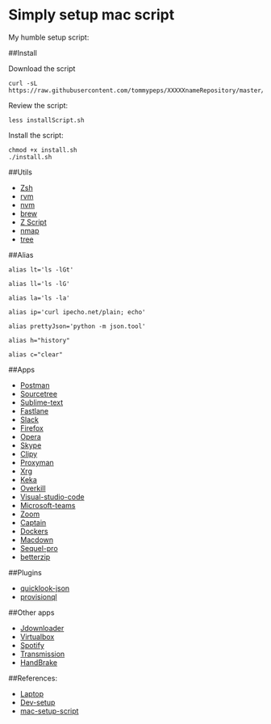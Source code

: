 # Simply setup mac script

My humble setup script:

##Install


Download the script

```
curl -sL https://raw.githubusercontent.com/tommypeps/XXXXXnameRepository/master/installScript.sh
```

Review the script:

```
less installScript.sh
```

Install the script:

```
chmod +x install.sh
./install.sh
```

##Utils

* [Zsh](https://github.com/ohmyzsh/ohmyzsh)
* [rvm](https://rvm.io)
* [nvm]([https://github.com/nvm-sh/nvm](https://github.com/nvm-sh/nvm))
* [brew](https://brew.sh) 
* [Z Script](https://github.com/rupa/z)
* [nmap](https://github.com/nmap/nmap)
* [tree](https://github.com/kddeisz/tree)

##Alias

`alias lt='ls -lGt'`

`alias ll='ls -lG'`

`alias la='ls -la'`

`alias ip='curl ipecho.net/plain; echo'`

`alias prettyJson='python -m json.tool'`

`alias h="history"`

`alias c="clear"`

##Apps
* [Postman](https://www.postman.com)
* [Sourcetree](https://www.sourcetreeapp.com)
* [Sublime-text](https://www.sublimetext.com)
* [Fastlane](https://fastlane.tools)
* [Slack](https://slack.com/)
* [Firefox](https://www.mozilla.org/)
* [Opera](https://www.opera.com/)
* [Skype](https://www.skype.com/)
* [Clipy](https://github.com/Clipy/Clipy)
* [Proxyman](https://proxyman.io/)
* [Xrg](https://github.com/mikepj/XRG)
* [Keka](https://www.keka.io/)
* [Overkill](https://github.com/KrauseFx/overkill-for-mac)
* [Visual-studio-code](https://code.visualstudio.com/?wt.mc_id=DX_841432)
* [Microsoft-teams](https://teams.microsoft.com/downloads)
* [Zoom](https://zoom.us)
* [Captain](https://github.com/jenssegers/captain)
* [Dockers](https://www.docker.com)
* [Macdown](https://macdown.uranusjr.com)
* [Sequel-pro](https://www.sequelpro.com)
* [betterzip](https://macitbetter.com)

##Plugins

* [quicklook-json](https://github.com/sindresorhus/quick-look-plugins)
* [provisionql](https://github.com/ealeksandrov/ProvisionQL)

##Other apps
* [Jdownloader](https://jdownloader.org)
* [Virtualbox](https://www.virtualbox.org)
* [Spotify](https://www.spotify.com)
* [Transmission](https://transmissionbt.com)
* [HandBrake](https://handbrake.fr)


##References:

* [Laptop](https://github.com/thoughtbot/laptop)
* [Dev-setup](https://github.com/donnemartin/dev-setup)
* [mac-setup-script](https://github.com/pathikrit/mac-setup-script)

